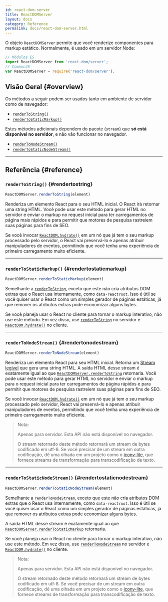 ```yaml
---
id: react-dom-server
title: ReactDOMServer
layout: docs
category: Reference
permalink: docs/react-dom-server.html
---
```


O objeto `ReactDOMServer` permite que você renderize componentes para markup estático. Normalmente, é usado em um servidor Node:

```js
// Módulos ES
import ReactDOMServer from 'react-dom/server';
// CommonJS
var ReactDOMServer = require('react-dom/server');
```

## Visão Geral {#overview}

Os métodos a seguir podem ser usados tanto em ambiente de servidor como de navegador:

- [`renderToString()`](#rendertostring)
- [`renderToStaticMarkup()`](#rendertostaticmarkup)

Estes métodos adicionais dependem do pacote (`stream`) que **só está disponível no servidor**, e não vão funcionar no navegador.

- [`renderToNodeStream()`](#rendertonodestream)
- [`renderToStaticNodeStream()`](#rendertostaticnodestream)

* * *

## Referência {#reference}

### `renderToString()` {#rendertostring}

```javascript
ReactDOMServer.renderToString(element)
```

Renderiza um elemento React para o seu HTML inicial. O React irá retornar uma string HTML. Você pode usar este método para gerar HTML no servidor e enviar o markup no request inicial para ter carregamentos de página mais rápidos e para permitir que motores de pesquisa rastreiem suas páginas para fins de SEO.

Se você invocar [`ReactDOM.hydrate()`](/docs/react-dom.html#hydrate) em um nó que já tem o seu markup processado pelo servidor, o React vai preservá-lo e apenas atribuir manipuladores de eventos, permitindo que você tenha uma experiência de primeiro carregamento muito eficiente.

* * *

### `renderToStaticMarkup()` {#rendertostaticmarkup}

```javascript
ReactDOMServer.renderToStaticMarkup(element)
```

Semelhante a [`renderToString`](#rendertostring), exceto que este não cria atributos DOM extras que o React usa internamente, como `data-reactroot`. Isso é útil se você quiser usar o React como um simples gerador de páginas estáticas, já que remover os atributos extras pode economizar alguns bytes.

Se você planeja usar o React no cliente para tornar o markup interativo, não use este método. Em vez disso, use [`renderToString`](#rendertostring) no servidor e [`ReactDOM.hydrate()`](/docs/react-dom.html#hydrate) no cliente.

* * *

### `renderToNodeStream()` {#rendertonodestream}

```javascript
ReactDOMServer.renderToNodeStream(element)
```

Renderiza um elemento React para seu HTML inicial. Retorna um [Stream legível](https://nodejs.org/api/stream.html#stream_readable_streams) que gera uma string HTML. A saída HTML desse stream é exatamente igual ao que [`ReactDOMServer.renderToString`](#rendertostring) retornaria. Você pode usar este método para gerar HTML no servidor e enviar o markup para o request inicial para ter carregamentos de página rápidos e para permitir que motores de pesquisa rastreiem suas páginas para fins de SEO.

Se você invocar [`ReactDOM.hydrate()`](/docs/react-dom.html#hydrate) em um nó que já tem o seu markup processado pelo servidor, React vai preservá-lo e apenas atribuir manipuladores de eventos, permitindo que você tenha uma experiência de primeiro carregamento muito eficiente.

> Nota:
>
> Apenas para servidor. Esta API não está disponível no navegador.
>
> O stream retornado deste método retornará um stream de bytes codificado em utf-8. Se você precisar de um stream em outra codificação, dê uma olhada em um projeto como o [iconv-lite](https://www.npmjs.com/package/iconv-lite), que fornece streams de transformação para transcodificação de texto.

* * *

### `renderToStaticNodeStream()` {#rendertostaticnodestream}

```javascript
ReactDOMServer.renderToStaticNodeStream(element)
```

Semelhante a [`renderToNodeStream`](#rendertonodestream), exceto que este não cria atributos DOM extras que o React usa internamente, como `data-reactroot`. Isso é útil se você quiser usar o React como um simples gerador de páginas estáticas, já que remover os atributos extras pode economizar alguns bytes.

A saída HTML desse stream é exatamente igual ao que [`ReactDOMServer.renderToStaticMarkup`](#rendertostaticmarkup) retornaria.

Se você planeja usar o React no cliente para tornar o markup interativo, não use este método. Em vez disso, use [`renderToNodeStream`](#rendertonodestream) no servidor e [`ReactDOM.hydrate()`](/docs/react-dom.html#hydrate) no cliente.

> Nota:
>
> Apenas para servidor. Esta API não está disponível no navegador.
>
> O stream retornado deste método retornará um stream de bytes codificado em utf-8. Se você precisar de um stream em outra codificação, dê uma olhada em um projeto como o [iconv-lite](https://www.npmjs.com/package/iconv-lite), que fornece streams de transformação para transcodificação de texto.
